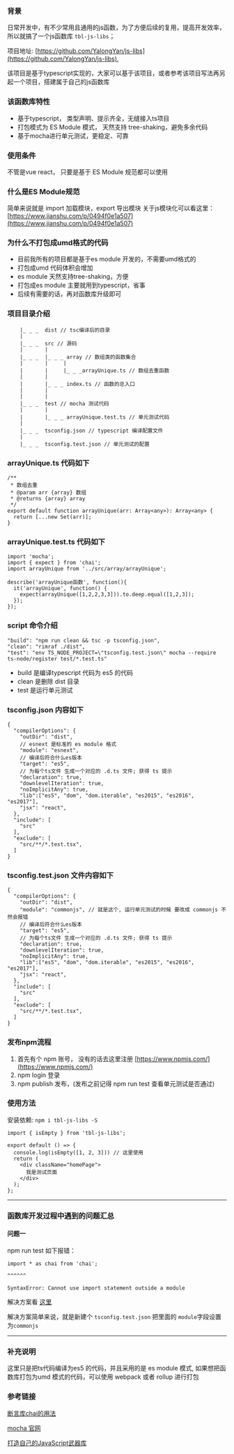 ### 背景
日常开发中，有不少常用且通用的js函数，为了方便后续的复用，提高开发效率，所以就搞了一个js函数库 `tbl-js-libs`；

项目地址: [https://github.com/YalongYan/js-libs](https://github.com/YalongYan/js-libs),

该项目是基于typescript实现的，大家可以基于该项目，或者参考该项目写法再另起一个项目，搭建属于自己的js函数库

### 该函数库特性
- 基于typescript， 类型声明、提示齐全，无缝接入ts项目
- 打包模式为 ES Module 模式， 天然支持 tree-shaking，避免多余代码 
- 基于mocha进行单元测试，更稳定、可靠

### 使用条件
不管是vue react， 只要是基于 ES Module 规范都可以使用

### 什么是ES Module规范
简单来说就是 import 加载模块，export 导出模块
关于js模块化可以看这里： [https://www.jianshu.com/p/0494f0e1a507](https://www.jianshu.com/p/0494f0e1a507)

### 为什么不打包成umd格式的代码
- 目前我所有的项目都是基于es module 开发的，不需要umd格式的
- 打包成umd 代码体积会增加
- es module 天然支持tree-shaking，方便
- 打包成es module 主要就用到typescript，省事
- 后续有需要的话，再对函数库升级即可

### 项目目录介绍

```
    |_ _ _  dist // tsc编译后的目录
    |
    |_ _ _  src // 源码
    |       |
    |_ _ _  |_ _ _ array // 数组类的函数集合
    |       |     |
    |       |     |_ _ _arrayUnique.ts // 数组去重函数
    |       |
    |       |_ _ _ index.ts // 函数的总入口
    |       |
    |       |
    |_ _ _  test // mocha 测试代码
    |       |
    |       |_ _ _ arrayUnique.test.ts // 单元测试代码
    |
    |_ _ _  tsconfig.json // typescript 编译配置文件
    |
    |_ _ _  tsconfig.test.json // 单元测试的配置
```

### arrayUnique.ts 代码如下
```
/**
 * 数组去重
 * @param arr {array} 数组
 * @returns {array} array
 */
export default function arrayUnique(arr: Array<any>): Array<any> {
  return [...new Set(arr)];
}
```

###  arrayUnique.test.ts 代码如下

```
import 'mocha';
import { expect } from 'chai';
import arrayUnique from '../src/array/arrayUnique';

describe('arrayUnique函数', function(){
  it('arrayUnique', function() {
    expect(arrayUnique([1,2,2,3,3])).to.deep.equal([1,2,3]);
  });
});
```

### script 命令介绍
```
"build": "npm run clean && tsc -p tsconfig.json", 
"clean": "rimraf ./dist",
"test": "env TS_NODE_PROJECT=\"tsconfig.test.json\" mocha --require ts-node/register test/*.test.ts"
```
- build 是编译typescript 代码为 es5 的代码
- clean 是删除 dist 目录
- test  是运行单元测试

### tsconfig.json 内容如下
```
{
  "compilerOptions": {
    "outDir": "dist",
    // esnext 是标准的 es module 格式
    "module": "esnext",
    // 编译后符合什么es版本
    "target": "es5",
    // 为每个ts文件 生成一个对应的 .d.ts 文件; 获得 ts 提示
    "declaration": true,
    "downlevelIteration": true,
    "noImplicitAny": true,
    "lib":["es5", "dom", "dom.iterable", "es2015", "es2016", "es2017"],
    "jsx": "react",
  },
  "include": [
    "src"
  ],
  "exclude": [
    "src/**/*.test.tsx",
  ]
}
```
### tsconfig.test.json 文件内容如下
```
{
  "compilerOptions": {
    "outDir": "dist",
    "module": "commonjs", // 就是这个, 运行单元测试的时候 要改成 commonjs 不然会报错
    // 编译后符合什么es版本
    "target": "es5",
    // 为每个ts文件 生成一个对应的 .d.ts 文件; 获得 ts 提示
    "declaration": true,
    "downlevelIteration": true,
    "noImplicitAny": true,
    "lib":["es5", "dom", "dom.iterable", "es2015", "es2016", "es2017"],
    "jsx": "react",
  },
  "include": [
    "src"
  ],
  "exclude": [
    "src/**/*.test.tsx",
  ]
}
```

### 发布npm流程
1. 首先有个 npm 账号， 没有的话去这里注册 [https://www.npmjs.com/](https://www.npmjs.com/)
2. npm login  登录
3. npm publish 发布，(发布之前记得 npm run test 查看单元测试是否通过)

### 使用方法
安装依赖:  `npm i tbl-js-libs -S` 
```
import { isEmpty } from 'tbl-js-libs';

export default () => {
  console.log(isEmpty([1, 2, 3])) // 这里使用
  return (
    <div className="homePage">
      我是测试页面
    </div>
  );
};
```

---
### 函数库开发过程中遇到的问题汇总

#### 问题一
npm run test 如下报错： 
```
import * as chai from 'chai';

^^^^^^

SyntaxError: Cannot use import statement outside a module
```
解决方案看 [这里](https://stackoverflow.com/questions/60993812/mocha-typescript-cannot-use-import-statement-outside-a-module)

解决方案简单来说，就是新建个 `tsconfig.test.json` 把里面的 `module`字段设置为`commonjs`

--- 

### 补充说明

这里只是把ts代码编译为es5 的代码，并且采用的是 es module 模式, 如果想把函数库打包为umd 模式的代码，可以使用 webpack 或者 rollup 进行打包 

### 参考链接
[断言库chai的用法](https://www.jianshu.com/p/2df72e64a7ca?fromApp=1)

[mocha 官网](https://mochajs.cn)

[打造自己的JavaScript武器库](https://segmentfault.com/a/1190000011966867)



